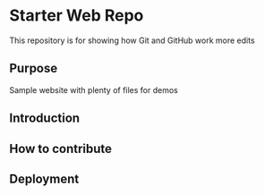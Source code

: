 # Starter Web Repo

This repository is for showing how Git and GitHub work
more edits
## Purpose

Sample website with plenty of files for demos

## Introduction

## How to contribute

## Deployment